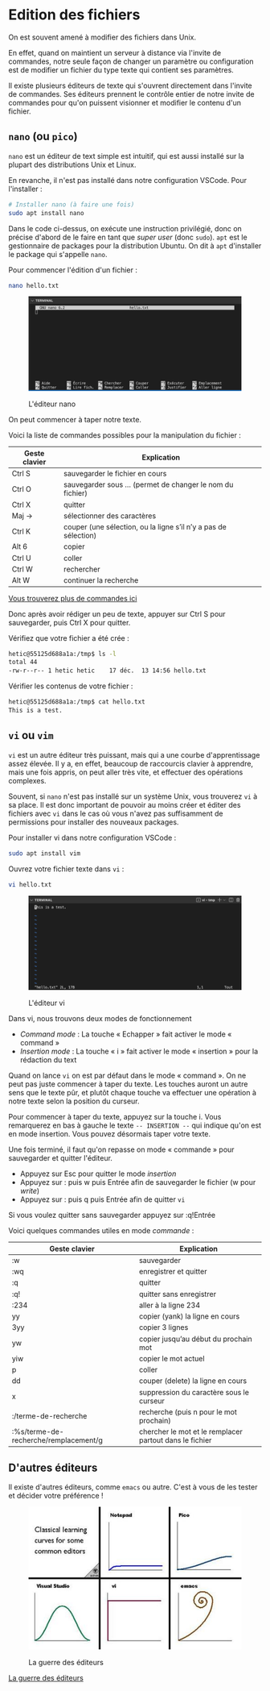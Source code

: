 # Edition des fichiers

On est souvent amené à modifier des fichiers dans Unix.

En effet, quand on maintient un serveur à distance via l'invite de commandes, notre seule façon de changer un paramètre ou configuration est de modifier un fichier du type texte qui contient ses paramètres.

Il existe plusieurs éditeurs de texte qui s'ouvrent directement dans l'invite de commandes. Ses éditeurs prennent le contrôle entier de notre invite de commandes pour qu'on puissent visionner et modifier le contenu d'un fichier.

## `nano` (ou `pico`)

`nano` est un éditeur de text simple est intuitif, qui est aussi installé sur la plupart des distributions Unix et Linux.

En revanche, il n'est pas installé dans notre configuration VSCode. Pour l'installer :

```bash
# Installer nano (à faire une fois)
sudo apt install nano
```

Dans le code ci-dessus, on exécute une instruction privilégié, donc on précise d'abord de le faire en tant que _super user_ (donc `sudo`). `apt` est le gestionnaire de packages pour la distribution Ubuntu. On dit à `apt` d'installer le package qui s'appelle `nano`.

Pour commencer l'édition d'un fichier :

```bash
nano hello.txt
```

<figure><img src="../../.gitbook/assets/nano.png" alt=""><figcaption><p>L'éditeur nano</p></figcaption></figure>

On peut commencer à taper notre texte.

Voici la liste de commandes possibles pour la manipulation du fichier :

| Geste clavier | Explication                                                     |
| ------------- | --------------------------------------------------------------- |
| Ctrl S        | sauvegarder le fichier en cours                                 |
| Ctrl O        | sauvegarder sous … (permet de changer le nom du fichier)        |
| Ctrl X        | quitter                                                         |
| Maj →         | sélectionner des caractères                                     |
| Ctrl K        | couper (une sélection, ou la ligne s’il n’y a pas de sélection) |
| Alt 6         | copier                                                          |
| Ctrl U        | coller                                                          |
| Ctrl W        | rechercher                                                      |
| Alt W         | continuer la recherche                                          |

[Vous trouverez plus de commandes ici](https://www.nano-editor.org/dist/latest/cheatsheet.html)

Donc après avoir rédiger un peu de texte, appuyer sur Ctrl S pour sauvegarder, puis Ctrl X pour quitter.

Vérifiez que votre fichier a été crée :

```bash
hetic@55125d688a1a:/tmp$ ls -l
total 44
-rw-r--r-- 1 hetic hetic    17 déc.  13 14:56 hello.txt
```

Vérifier les contenus de votre fichier :

```bash
hetic@55125d688a1a:/tmp$ cat hello.txt 
This is a test.
```

## `vi` ou `vim`

`vi` est un autre éditeur très puissant, mais qui a une courbe d'apprentissage assez élevée. Il y a, en effet, beaucoup de raccourcis clavier à apprendre, mais une fois appris, on peut aller très vite, et effectuer des opérations complexes.

Souvent, si `nano` n'est pas installé sur un système Unix, vous trouverez `vi` à sa place. Il est donc important de pouvoir au moins créer et éditer des fichiers avec `vi` dans le cas où vous n'avez pas suffisamment de permissions pour installer des nouveaux packages.

Pour installer vi dans notre configuration VSCode :

```bash
sudo apt install vim
```

Ouvrez votre fichier texte dans `vi` :

```bash
vi hello.txt
```

<figure><img src="../../.gitbook/assets/vi.png" alt=""><figcaption><p>L'éditeur vi</p></figcaption></figure>

Dans vi, nous trouvons deux modes de fonctionnement

* _Command mode_ : La touche « Echapper » fait activer le mode « command »
* _Insertion mode_ : La touche « i » fait activer le mode « insertion » pour la rédaction du text

Quand on lance `vi` on est par défaut dans le mode « command ». On ne peut pas juste commencer à taper du texte. Les touches auront un autre sens que le texte pûr, et plutôt chaque touche va effectuer une opération à notre texte selon la position du curseur.

Pour commencer à taper du texte, appuyez sur la touche i. Vous remarquerez en bas à gauche le texte `-- INSERTION --` qui indique qu'on est en mode insertion. Vous pouvez désormais taper votre texte.

Une fois terminé, il faut qu'on repasse on mode « commande » pour sauvegarder et quitter l'éditeur.

* Appuyez sur Esc pour quitter le mode _insertion_
* Appuyez sur : puis w puis Entrée afin de sauvegarder le fichier (w pour _write_)
* Appuyez sur : puis q puis Entrée afin de quitter `vi`

Si vous voulez quitter sans sauvegarder appuyez sur :q!Entrée

Voici quelques commandes utiles en mode _commande_ :

| Geste clavier                         | Explication                                             |
| ------------------------------------- | ------------------------------------------------------- |
| :w                                    | sauvegarder                                             |
| :wq                                   | enregistrer et quitter                                  |
| :q                                    | quitter                                                 |
| :q!                                   | quitter sans enregistrer                                |
| :234                                  | aller à la ligne 234                                    |
| yy                                    | copier (yank) la ligne en cours                         |
| 3yy                                   | copier 3 lignes                                         |
| yw                                    | copier jusqu’au début du prochain mot                   |
| yiw                                   | copier le mot actuel                                    |
| p                                     | coller                                                  |
| dd                                    | couper (delete) la ligne en cours                       |
| x                                     | suppression du caractère sous le curseur                |
| :/terme-de-recherche                  | recherche (puis n pour le mot prochain)                 |
| :%s/terme-de-recherche/remplacement/g | chercher le mot et le remplacer partout dans le fichier |

## D'autres éditeurs

Il existe d'autres éditeurs, comme `emacs` ou autre. C'est à vous de les tester et décider votre préférence !

<figure><img src="../../.gitbook/assets/vim_learning.jpg" alt=""><figcaption><p>La guerre des éditeurs</p></figcaption></figure>

[La guerre des éditeurs](https://www.youtube.com/watch?v=3r1z5NDXU3s)

